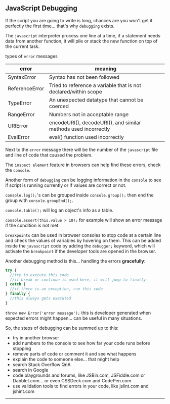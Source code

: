 ## JavaScript Debugging

If the script you are going to write is long, chances are you won't get it perfectly the first time... that's why `debugging` exists.

The `javascript` interpreter process one line at a time, if a statement needs data from another function, it will pile or stack the new function on top of the current task.

types of `error` messages

error | meaning
--- | ---
SyntaxError | Syntax has not been followed
ReferenceError | Tried to reference a variable that is not declared/within scope
TypeError | An unexpected datatype that cannot be coerced
RangeError | Numbers not in acceptable range
URIError | encodeURI(), decodeURI(), and similar methods used incorrectly
EvalError | eval() function used incorrectly

Next to the `error` message there will be the number of the `javascript` file and line of code that caused the problem.

The `inspect element` feature in browsers can help find these errors, check the `console`.

Another form of `debugging` can be logging information in the `console` to see if script is running currently or if values are correct or not.

`console.log();`'s can be grouped inside `console.group();` then end the group with `console.groupEnd();`.

`console.table();` will log an object's info as a table.

`console.assert(this.value > 10);` for example will show an error message if the condition is not met.

`breakpoints` can be used in browser consoles to stop code at a certain line and check the values of variables by hovering on them. This can be added inside the `javascript` code by adding the `debugger;` keyword, which will activate the `breakpoint` if the developer tools are opened in the browser.

Another debugging method is this... handling the errors **gracefully**:
```javascript
try {
  //try to execute this code
  //if break or continue is used here, it will jump to finally
} catch {
  //if there is an exception, run this code
} finally {
  //this always gets executed
}
```

`throw new Error('error message');` this is developer generated when expected errors might happen... can be useful in many situations.

So, the steps of debugging can be summed up to this:
- try in another browser
- add numbers to the console to see how far your code runs before stopping
- remove parts of code or comment it and see what happens
- explain the code to someone else... that might help
- search Stack Overflow QnA
- search in Google
- code playgrounds and forums, like JSBin.com, JSFiddle.com or Dabblet.com... or even CSSDeck.com and CodePen.com
- use validation tools to find errors in your code, like jslint.com and jshint.com

---